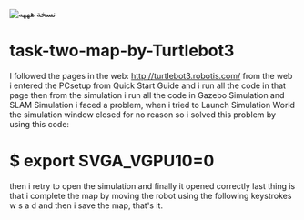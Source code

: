 ![نسخة هههه](https://user-images.githubusercontent.com/86988326/127763063-9003eaf7-bd22-400b-9b7c-35f4034ad2b4.JPG)
# task-two-map-by-Turtlebot3
 I followed the pages in the web:
 http://turtlebot3.robotis.com/ 
 from the web i entered the PCsetup from Quick Start Guide and i run all the code in that page
 then from the simulation i run all the code in Gazebo Simulation and SLAM Simulation
 i faced a problem, when i tried to Launch Simulation World the simulation window closed for no reason
 so i solved this problem by using this code:
# $ export SVGA_VGPU10=0
 then i retry to open the simulation and finally it opened correctly
 last thing is that i complete the map by moving the robot using the following keystrokes w s a d
 and then i save the map, that's it.
